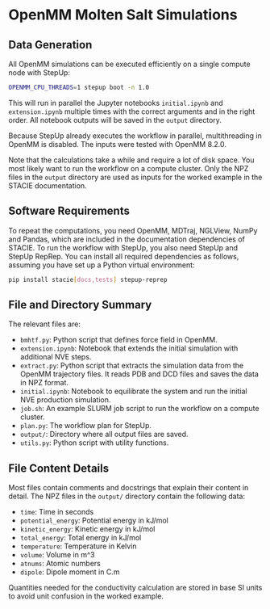 # OpenMM Molten Salt Simulations

## Data Generation

All OpenMM simulations can be executed efficiently on a single compute node with StepUp:

```bash
OPENMM_CPU_THREADS=1 stepup boot -n 1.0
```

This will run in parallel the Jupyter notebooks `initial.ipynb` and `extension.ipynb`
multiple times with the correct arguments and in the right order.
All notebook outputs will be saved in the `output` directory.

Because StepUp already executes the workflow in parallel, multithreading in OpenMM is disabled.
The inputs were tested with OpenMM 8.2.0.

Note that the calculations take a while and require a lot of disk space.
You most likely want to run the workflow on a compute cluster.
Only the NPZ files in the `output` directory are used
as inputs for the worked example in the STACIE documentation.

## Software Requirements

To repeat the computations, you need OpenMM, MDTraj, NGLView, NumPy and Pandas,
which are included in the documentation dependencies of STACIE.
To run the workflow with StepUp, you also need StepUp and StepUp RepRep.
You can install all required dependencies as follows,
assuming you have set up a Python virtual environment:

```bash
pip install stacie[docs,tests] stepup-reprep
```

## File and Directory Summary

The relevant files are:

- `bmhtf.py`: Python script that defines force field in OpenMM.
- `extension.ipynb`: Notebook that extends the initial simulation with additional NVE steps.
- `extract.py`: Python script that extracts the simulation data from the OpenMM trajectory files.
  It reads PDB and DCD files and saves the data in NPZ format.
- `initial.ipynb`: Notebook to equilibrate the system and run the initial NVE production simulation.
- `job.sh`: An example SLURM job script to run the workflow on a compute cluster.
- `plan.py`: The workflow plan for StepUp.
- `output/`: Directory where all output files are saved.
- `utils.py`: Python script with utility functions.

## File Content Details

Most files contain comments and docstrings that explain their content in detail.
The NPZ files in the `output/` directory contain the following data:

- `time`: Time in seconds
- `potential_energy`: Potential energy in kJ/mol
- `kinetic_energy`: Kinetic energy in kJ/mol
- `total_energy`: Total energy in kJ/mol
- `temperature`: Temperature in Kelvin
- `volume`: Volume in m^3
- `atnums`: Atomic numbers
- `dipole`: Dipole moment in C.m

Quantities needed for the conductivity calculation are stored in base SI units
to avoid unit confusion in the worked example.
